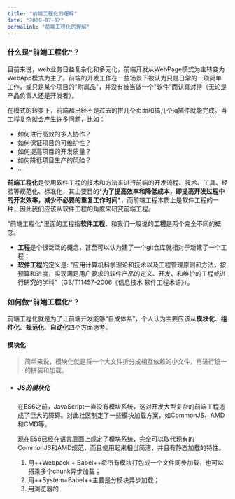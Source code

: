 ```yaml
---
title: "前端工程化的理解"
date: "2020-07-12"
permalink: "前端工程化的理解"
---
```


### 什么是"前端工程化"？

目前来说，web业务日益复杂化和多元化，前端开发从WebPage模式为主转变为WebApp模式为主了。前端的开发工作在一些场景下被认为只是日常的一项简单工作，或只是某个项目的"附属品"，并没有被当做一个"软件"而认真对待（无论是产品负责人还是开发者）。

在模式的转变下，前端都已经不是过去的拼几个页面和搞几个jq插件就能完成。当工程复杂就会产生许多问题，比如：

- 如何进行高效的多人协作？
- 如何保证项目的可维护性？
- 如何提高项目的开发质量？
- 如何降低项目生产的风险？
- ...

**前端工程化**是使用软件工程的技术和方法来进行前端的开发流程、技术、工具、经验等规范化、标准化，其主要目的***为了提高效率和降低成本，即提高开发过程中的开发效率，减少不必要的重复工作时间\***，而前端工程本质上是软件工程的一种，因此我们应该从软件工程的角度来研究前端工程。

"前端工程化"里面的工程指**软件工程**，和我们一般说的**工程**是两个完全不同的概念。

- **工程**是个很泛泛的概念，甚至可以认为建了一个git仓库就相对于新建了一个工程；
- **软件工程**的定义是: "应用计算机科学理论和技术以及工程管理原则和方法，按预算和进度，实现满足用户要求的软件产品的定义、开发、和维护的工程或进行研究的学科"（GB/T11457-2006《信息技术 软件工程术语》）。

### 如何做"前端工程化"？

前端工程化就是为了让前端开发能够“自成体系”，个人认为主要应该从**模块化**、**组件化**、**规范化**、**自动化**四个方面思考。

#### 模块化

> 简单来说，模块化就是将一个大文件拆分成相互依赖的小文件，再进行统一的拼装和加载。

- ##### JS的模块化

  在ES6之前，JavaScript一直没有模块系统，这对开发大型复杂的前端工程造成了巨大的障碍。对此社区制定了一些模块加载方案，如CommonJS、AMD和CMD等。

  现在ES6已经在语言层面上规定了模块系统，完全可以取代现有的CommonJS和AMD规范，而且使用起来相当简洁，并且有静态加载的特性。

  1. 用++Webpack + Babel++将所有模块打包成一个文件同步加载，也可以搭乘多个chunk异步加载；
  2. 用++System+Babel++主要是分模块异步加载；
  3. 用浏览器的<script type="module">加载。

- ##### css的模块化

  虽然SASS、LESS、Stylus等预处理器实现了CSS的文件拆分，但没有解决CSS模块化的一个重要问题：选择器的全局污染问题。

  按道理，一个模块化的文件应该要隐藏内部作用域，只暴露少量接口给使用者。而按照目前预处理器的方式，导入一个CSS模块后，已存在的样式有被覆盖的风险。虽然重写样式是CSS的一个优势，但这并不利于多人协作。

  为了避免全局选择器的冲突，需要制定CSS命名风格：

  - BEM风格
  - Bootstrap风格
  - ...

  但是这毕竟是弱约束。所以很赞同一句话：

  > *与其费尽心思地告诉别人要遵守某种规则，以规避某种痛苦，倒不如从工具层面就消灭这种痛苦。*

  从工具层面，社区又创造出Shadow DOM、CSS in JS和CSS Modules三种解决方案。

  - Shadow DOM是WebComponents的标准。它能解决全局污染问题，但目前很多浏览器不兼容，对我们来说还很久远；
  - CSS in JS是彻底抛弃CSS，使用JS或JSON来写样式。这种方法很激进，不能利用现有的CSS技术，而且处理伪类等问题比较困难；
  - CSS Modules仍然使用CSS，只是让JS来管理依赖。它能够最大化地结合CSS生态和JS模块化能力，目前来看是最好的解决方案。Vue的scoped style也算是一种。

- ##### 资源的模块化

  Webpack的强大之处不仅仅在于它统一了JS的各种模块系统，取代了Browserify、RequireJS、SeaJS的工作。更重要的是它的万能模块加载理念，即所有的资源都可以且也应该模块化。

  资源模块化后，优点是：

  - **依赖关系单一化**。所有CSS和图片等资源的依赖关系统一走JS路线，无需额外处理CSS预处理器的依赖关系，也不需处理代码迁移时的图片合并、字体图片等路径问题；
  - **资源处理集成化**。现在可以用loader对各种资源做各种事情，比如复杂的vue-loader等等；
  - **项目结构清晰化**。使用Webpack后，你的项目结构总可以表示成这样的函数： dest = webpack(src, config)。

#### 组件化

从UI拆分下来的**每个包含模板(HTML)+样式(CSS)+逻辑(JS)功能完备的结构单元**，我们称之为**组件**。

> **组件化≠模块化**。模块化只是在文件层面上，对代码或资源的拆分；而组件化是在设计层面上，对UI（用户界面）的拆分。

其实，组件化更重要是一种分治思想。

> Keep Simple. Everything can be a component.

页面上所有的东西都是组件。页面是个大型组件，可以拆成若干个中型组件，然后中型组件还可以再拆，拆成若干个小型组件，小型组件也可以再拆，直到拆成DOM元素为止。DOM元素可以看成是浏览器自身的组件，作为组件的基本单元。

传统前端框架/类库的思想是先组织DOM，然后把某些可复用的逻辑封装成组件来操作DOM，是DOM优先；而组件化框架/类库的思想是先来构思组件，然后用DOM这种基本单元结合相应逻辑来实现组件，是组件优先。这是两者本质的区别。

其次，组件化实际上是一种按照模板(HTML)+样式(CSS)+逻辑(JS)三位一体的形式**对面向对象的进一步抽象。**

所以我们除了封装组件本身，还要合理处理组件之间的关系，比如 **（逻辑）继承**、**（样式）扩展**、**（模板）嵌套**和**包含**等，这些关系都可以归为**依赖**。

目前市面上的组件化框架很多，主要的有Vue、React、Angular。Vue文档中的对比其他框架一文已经讲得很详细了。

#### 规范化

规范化其实是工程化中很重要的一个部分，项目初期规范制定的好坏会直接影响到后期的开发质量。

比如：

- 目录结构的制定

  目录结构的合理设定，能为项目带来很多优点：

  - 有助于提高项目的逻辑结构合理性；
  - 对应扩展和合作；
  - 方便资源的统一定位管理。

- 编码规范

  制定一套良好的编码规范可以增强团队开发协作、提高代码质量。
  推荐参考**凹凸实验室**打造的[前端代码规范](https://guide.aotu.io/docs/index.html)。

  编码规范包括

  - **HTML规范**。

    基于 W3C、苹果开发者 等官方文档，并结合团队业务和开发过程中总结的规范约定，让页面HTML代码更具语义性。

  - **CSS规范**。

    统一规范团队 CSS 代码书写风格和使用 CSS 预编译语言语法风格，提供常用媒体查询语句和浏览器私有属性引用，并从业务层面统一规范常用模块的引用。

  - **JS规范**。

    统一规范团队 CSS 代码书写风格和使用 CSS 预编译语言语法风格，提供常用媒体查询语句和浏览器私有属性引用，并从业务层面统一规范常用模块的引用。

  - **图片规范**。

    了解各种图片格式特性，根据特性制定图片规范，包括但不限于图片的质量约定、图片引入方式、图片合并处理等，旨在从图片层面优化页面性能。

  - **命名规范**。

    从 目录、图片、HTML/CSS文件、ClassName 的命名等层面约定规范团队的命名习惯，增强团队代码的可读性。

- 前后端接口规范

  “基于 Ajax 带来的 SPA 时代”，这种模式下，前后端的分工非常清晰，前后端的关键协作点是 Ajax 接口，引发一个重要问题：前后端的对接界面双方却关注甚少，没有任何接口约定规范情况下各自撸起袖子就是干，导致我们在产品项目开发过程中，前后端的接口联调对接工作量占比在30%-50%左右，甚至会更高。往往前后端接口联调对接及系统间的联调对接都是整个产品项目研发的软肋。

  接口规范主要初衷就是规范约定先行，尽量避免沟通联调产生的不必要的问题，让大家身心愉快地专注于各自擅长的领域。

  那么，对于这一SPA阶段，前后端分离有几个重要的关注挑战：

  - ##### 职责分离

    1. 前后端仅仅通过异步接口(AJAX/JSONP)来编程；
    2. 前后端都各自有自己的开发流程，构建工具，测试集合；
    3. 关注点分离，前后端变得相对独立并松耦合。

    | 后端         | 前端               |
    | ------------ | ------------------ |
    | 提供数据     | 接收数据，返回数据 |
    | 处理业务逻辑 | 处理渲染逻辑       |

  - ##### 规范原则

    1. 接口返回数据即显示，前端仅做渲染逻辑处理；
    2. 渲染逻辑禁止跨多个接口调用；
    3. 前端关注交互、渲染逻辑，尽量避免业务逻辑处理的出现；
    4. 请求响应传输数据格式：JSON，JSON数据尽量简单轻量，避免多级JSON的出现；

  - ##### 响应格式

    1. 响应基本格式及处理状态值的规范。
       - 基本响应格式
       - 列表响应格式
    2. 特殊内容
       - 下拉框、复选框、单选框统一由后端逻辑判定选中返回给前端展示；
       - 关于Boolean类型，JSON数据传输中一律使用1/0来标示，1为是/True，0为否/False
       - 关于日期类型，JSON数据传输中一律使用字符串，具体日期格式因业务而定；

- 文档规范

- 组件管理

- git分支管理

- commit描述规范

- 视觉图标规范

- ...

#### 自动化

前端工程化的很多脏活累活都应该交给自动化工具来完成。需要秉持的一个理念是:

> 任何简单机械的重复劳动都应该让机器去完成。

- 图标合并
- 持续继承
- 自动化构建
- 自动化部署
- 自动化测试



转自或参考：前端工程化的理解 - 范仁义

https://www.cnblogs.com/Renyi-Fan/p/13036881.html

版权申明：欢迎转载，但请注明出处